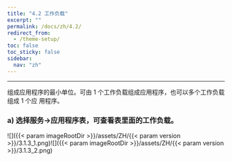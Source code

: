 ```yaml
---
title: "4.2 工作负载"
excerpt: ""
permalink: /docs/zh/4.2/
redirect_from:
  - /theme-setup/
toc: false
toc_sticky: false
sidebar:
  nav: "zh"
---
```


---
组成应用程序的最小单位。可由 1 个工作负载组成应用程序，也可以多个工作负载组成 1 个应 用程序。

### a\) 选择服务→应用程序表，可查看表里面的工作负载。
![]({{< param imageRootDir >}}/assets/ZH/{{< param version >}}/3.1.3_1.png)![]({{< param imageRootDir >}}/assets/ZH/{{< param version >}}/3.1.3_2.png)
